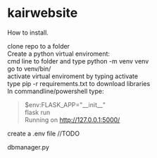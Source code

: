 # kairwebsite


How to install.


clone repo to a folder  
Create a python virtual enviroment:  
cmd line to folder and type python -m venv venv  
go to venv/bin/  
activate virtual enviroment by typing activate  
type pip -r requirements.txt to download libraries  
In commandline/powershell type:  
> $env:FLASK_APP="\_\_init\_\_"  
> flask run  
> Running on http://127.0.0.1:5000/  

create a .env file
//TODO

dbmanager.py
